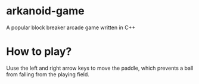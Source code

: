 # arkanoid-game
A popular block breaker arcade game written in C++

# How to play?
Uuse the left and right arrow keys to move the paddle, which prevents a ball from falling from the playing field.
